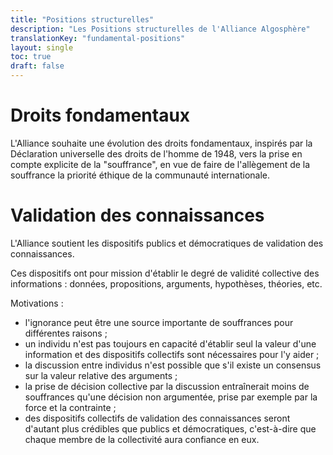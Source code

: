 ```yaml
---
title: "Positions structurelles"
description: "Les Positions structurelles de l'Alliance Algosphère"
translationKey: "fundamental-positions"
layout: single
toc: true
draft: false
---
```


# Droits fondamentaux
L'Alliance souhaite une évolution des droits fondamentaux, inspirés par la Déclaration universelle des droits de l'homme de 1948, vers la prise en compte explicite de la "souffrance", en vue de faire de l'allègement de la souffrance la priorité éthique de la communauté internationale.

# Validation des connaissances
L'Alliance soutient les dispositifs publics et démocratiques de validation des connaissances.

Ces dispositifs ont pour mission d'établir le degré de validité collective des informations : données, propositions, arguments, hypothèses, théories, etc.

Motivations :
- l'ignorance peut être une source importante de souffrances pour différentes raisons ;
- un individu n'est pas toujours en capacité d'établir seul la valeur d'une information et des dispositifs collectifs sont nécessaires pour l'y aider ;
- la discussion entre individus n'est possible que s'il existe un consensus sur la valeur relative des arguments ;
- la prise de décision collective par la discussion entraînerait moins de souffrances qu'une décision non argumentée, prise par exemple par la force et la contrainte ;
- des dispositifs collectifs de validation des connaissances seront d'autant plus crédibles que publics et démocratiques, c'est-à-dire que chaque membre de la collectivité aura confiance en eux.
